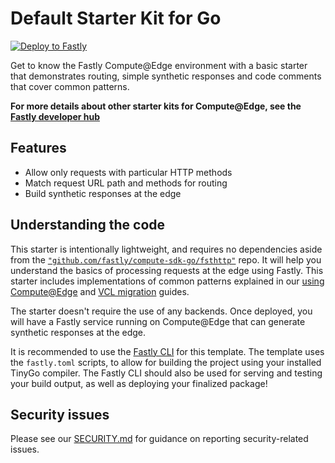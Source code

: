 # Default Starter Kit for Go

[![Deploy to Fastly](https://deploy.edgecompute.app/button)](https://deploy.edgecompute.app/deploy)

Get to know the Fastly Compute@Edge environment with a basic starter that demonstrates routing, simple synthetic responses and code comments that cover common patterns.

**For more details about other starter kits for Compute@Edge, see the [Fastly developer hub](https://developer.fastly.com/solutions/starters)**

## Features

* Allow only requests with particular HTTP methods
* Match request URL path and methods for routing
* Build synthetic responses at the edge

## Understanding the code

This starter is intentionally lightweight, and requires no dependencies aside from the [`"github.com/fastly/compute-sdk-go/fsthttp"`](https://github.com/fastly/compute-sdk-go) repo. It will help you understand the basics of processing requests at the edge using Fastly. This starter includes implementations of common patterns explained in our [using Compute@Edge](https://developer.fastly.com/learning/compute/go/) and [VCL migration](https://developer.fastly.com/learning/compute/migrate/) guides.

The starter doesn't require the use of any backends. Once deployed, you will have a Fastly service running on Compute@Edge that can generate synthetic responses at the edge.

It is recommended to use the [Fastly CLI](https://github.com/fastly/cli) for this template. The template uses the `fastly.toml` scripts, to allow for building the project using your installed TinyGo compiler. The Fastly CLI should also be used for serving and testing your build output, as well as deploying your finalized package!

## Security issues

Please see our [SECURITY.md](SECURITY.md) for guidance on reporting security-related issues.
